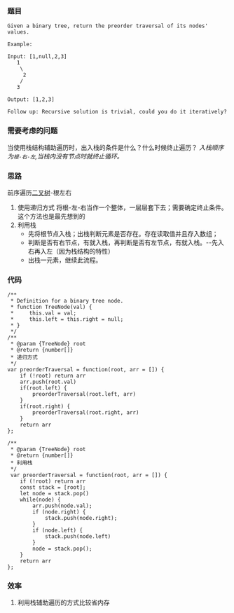 ### 题目
```
Given a binary tree, return the preorder traversal of its nodes' values.

Example:

Input: [1,null,2,3]
   1
    \
     2
    /
   3

Output: [1,2,3]

Follow up: Recursive solution is trivial, could you do it iteratively?
```

### 需要考虑的问题
当使用栈结构辅助遍历时，出入栈的条件是什么？什么时候终止遍历？
*入栈顺序为`根-右-左`,当栈内没有节点时就终止循环。*

### 思路
前序遍历[二叉树](../basics/binary-tree.md)-根左右
1. 使用递归方式
    将根-左-右当作一个整体，一层层套下去；需要确定终止条件。这个方法也是最先想到的
2. 利用栈
    - 先将根节点入栈；出栈判断元素是否存在。存在读取值并且存入数组；
    - 判断是否有右节点，有就入栈，再判断是否有左节点，有就入栈。--先入右再入左（因为栈结构的特性）
    - 出栈一元素，继续此流程。

### 代码
```
/**
 * Definition for a binary tree node.
 * function TreeNode(val) {
 *     this.val = val;
 *     this.left = this.right = null;
 * }
 */
/**
 * @param {TreeNode} root
 * @return {number[]}
 * 递归方式
 */
var preorderTraversal = function(root, arr = []) {
    if (!root) return arr
    arr.push(root.val)
    if(root.left) {
        preorderTraversal(root.left, arr)
    }
    if(root.right) {
        preorderTraversal(root.right, arr)
    }
    return arr
};

/**
 * @param {TreeNode} root
 * @return {number[]}
 * 利用栈
 */
 var preorderTraversal = function(root, arr = []) {
    if (!root) return arr
    const stack = [root];
    let node = stack.pop()
    while(node) {
        arr.push(node.val);
        if (node.right) {
            stack.push(node.right);
        }
        if (node.left) {
            stack.push(node.left)
        }
        node = stack.pop();
    }
    return arr
};
```

### 效率
1. 利用栈辅助遍历的方式比较省内存
